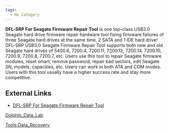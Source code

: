```yaml
---
tags:
  - No Category
---
```

**DFL-SRP For Seagate Firmware Repair Tool** is one top-class USB3.0
Seagate hard drive firmware repair hardware tool fixing firmware
failures of three Seagate hard drives at the same time, 2 SATA and 1 IDE
hard drive! DFL-SRP USB3.0 Seagate Firmware Repair Tool supports both
new and old Seagate hard drives of 5400.6, 7200.4, 7200.11, 7200.12,
7200.14, 7200.10, 7200.9, 7200.8, 7200.7, etc. Users use this tool to
repair Seagate firmware modules, reset smart, remove password, repair
bad sectors, edit Seagate SN, models, capacities, etc. Users can work in
both ATA and COM modes. Users with this tool usually have a higher
success rate and stay more competitive.

## External Links

- [DFL-SRP For Seagate Firmware Repair
  Tool](https://www.dolphindatalab.com/product/dfl-srp-for-seagate-firmware-repair-tool/)

[Dolphin_Data_Lab](dolphin_data_lab.md)

[Tools:Data_Recovery](tools:data_recovery.md)